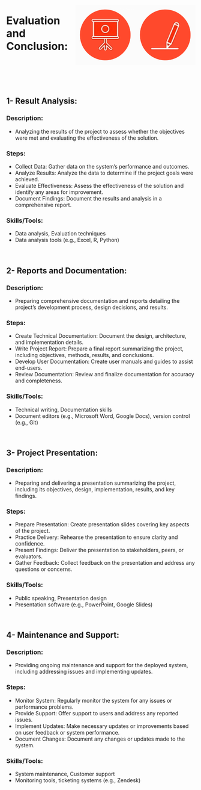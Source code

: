<a href="/step-4/README.md"><img align="right" width="160" src="/logos/step08.png"></img></a>
<a href="/step-4/README.md"><img align="right" width="160" src="/logos/step07.png"></img></a>

# Evaluation and Conclusion:

<br><br><br><br>

## 1- Result Analysis:

### Description:
- Analyzing the results of the project to assess whether the objectives were met and evaluating the effectiveness of the solution.

### Steps:
- Collect Data: Gather data on the system’s performance and outcomes.
- Analyze Results: Analyze the data to determine if the project goals were achieved.
- Evaluate Effectiveness: Assess the effectiveness of the solution and identify any areas for improvement.
- Document Findings: Document the results and analysis in a comprehensive report.

### Skills/Tools:
- Data analysis, Evaluation techniques
- Data analysis tools (e.g., Excel, R, Python)

<br>

## 2- Reports and Documentation:

### Description:
- Preparing comprehensive documentation and reports detailing the project’s development process, design decisions, and results.

### Steps:
- Create Technical Documentation: Document the design, architecture, and implementation details.
- Write Project Report: Prepare a final report summarizing the project, including objectives, methods, results, and conclusions.
- Develop User Documentation: Create user manuals and guides to assist end-users.
- Review Documentation: Review and finalize documentation for accuracy and completeness.

### Skills/Tools:
- Technical writing, Documentation skills
- Document editors (e.g., Microsoft Word, Google Docs), version control (e.g., Git)

<br>

## 3- Project Presentation:

### Description:
- Preparing and delivering a presentation summarizing the project, including its objectives, design, implementation, results, and key findings.

### Steps:
- Prepare Presentation: Create presentation slides covering key aspects of the project.
- Practice Delivery: Rehearse the presentation to ensure clarity and confidence.
- Present Findings: Deliver the presentation to stakeholders, peers, or evaluators.
- Gather Feedback: Collect feedback on the presentation and address any questions or concerns.

### Skills/Tools:
- Public speaking, Presentation design
- Presentation software (e.g., PowerPoint, Google Slides)

<br>

## 4- Maintenance and Support:

### Description:
- Providing ongoing maintenance and support for the deployed system, including addressing issues and implementing updates.

### Steps:
- Monitor System: Regularly monitor the system for any issues or performance problems.
- Provide Support: Offer support to users and address any reported issues.
- Implement Updates: Make necessary updates or improvements based on user feedback or system performance.
- Document Changes: Document any changes or updates made to the system.

### Skills/Tools:
- System maintenance, Customer support
- Monitoring tools, ticketing systems (e.g., Zendesk)
